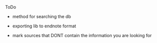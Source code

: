 ToDo

* method for searching the db
* exporting lib to endnote format

* mark sources that DONT contain the information you are looking for

